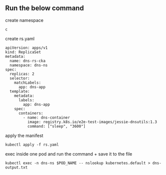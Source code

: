 ## Run the below command

create namespace
```
c

```

create rs.yaml
```
apiVersion: apps/v1
kind: ReplicaSet
metadata:
  name: dns-rs-cka
  namespace: dns-ns
spec:
  replicas: 2
  selector:
    matchLabels:
      app: dns-app
  template:
    metadata:
      labels:
        app: dns-app
    spec:
      containers:
        - name: dns-container
          image: registry.k8s.io/e2e-test-images/jessie-dnsutils:1.3
          command: ["sleep", "3600"]

```

apply the manifest
```
kubectl apply -f rs.yaml

```

exec inside one pod and run the command + save it to the file
```
kubectl exec -n dns-ns $POD_NAME -- nslookup kubernetes.default > dns-output.txt

```